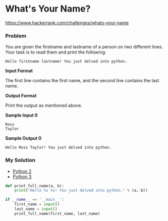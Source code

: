 # What's Your Name?

https://www.hackerrank.com/challenges/whats-your-name

### Problem

You are given the firstname and lastname of a person on two different lines. Your task is to read them and print the following:

```
Hello firstname lastname! You just delved into python.
```

**Input Format**

The first line contains the first name, and the second line contains the last name.

**Output Format**

Print the output as mentioned above.

**Sample Input 0**

```
Ross
Taylor
````

**Sample Output 0**

```
Hello Ross Taylor! You just delved into python.
```

### My Solution

- [Python 2](python2.py)
- [Python 3](python3.py)
```python
def print_full_name(a, b):
    print("Hello %s %s! You just delved into python." % (a, b))

if __name__ == '__main__':
    first_name = input()
    last_name = input()
    print_full_name(first_name, last_name)
````